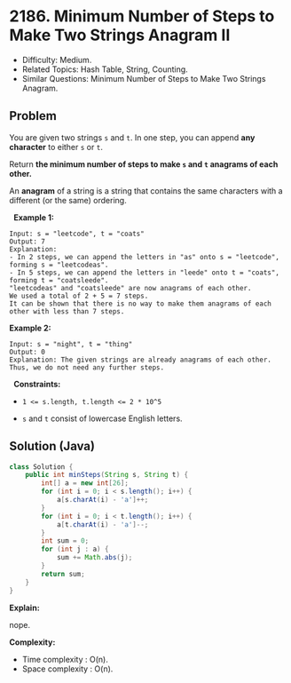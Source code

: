 # 2186. Minimum Number of Steps to Make Two Strings Anagram II

- Difficulty: Medium.
- Related Topics: Hash Table, String, Counting.
- Similar Questions: Minimum Number of Steps to Make Two Strings Anagram.

## Problem

You are given two strings ```s``` and ```t```. In one step, you can append **any character** to either ```s``` or ```t```.

Return **the minimum number of steps to make **```s```** and **```t```** **anagrams** of each other.**

An **anagram** of a string is a string that contains the same characters with a different (or the same) ordering.

 
**Example 1:**

```
Input: s = "leetcode", t = "coats"
Output: 7
Explanation: 
- In 2 steps, we can append the letters in "as" onto s = "leetcode", forming s = "leetcodeas".
- In 5 steps, we can append the letters in "leede" onto t = "coats", forming t = "coatsleede".
"leetcodeas" and "coatsleede" are now anagrams of each other.
We used a total of 2 + 5 = 7 steps.
It can be shown that there is no way to make them anagrams of each other with less than 7 steps.
```

**Example 2:**

```
Input: s = "night", t = "thing"
Output: 0
Explanation: The given strings are already anagrams of each other. Thus, we do not need any further steps.
```

 
**Constraints:**


	
- ```1 <= s.length, t.length <= 2 * 10^5```
	
- ```s``` and ```t``` consist of lowercase English letters.



## Solution (Java)

```java
class Solution {
    public int minSteps(String s, String t) {
        int[] a = new int[26];
        for (int i = 0; i < s.length(); i++) {
            a[s.charAt(i) - 'a']++;
        }
        for (int i = 0; i < t.length(); i++) {
            a[t.charAt(i) - 'a']--;
        }
        int sum = 0;
        for (int j : a) {
            sum += Math.abs(j);
        }
        return sum;
    }
}
```

**Explain:**

nope.

**Complexity:**

* Time complexity : O(n).
* Space complexity : O(n).
